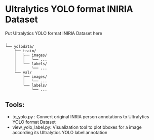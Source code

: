 # Ultralytics YOLO format INIRIA Dataset
Put Ultralytics YOLO format INIRIA Dataset here

```
.
└── yolodata/
    ├── train/
    │   ├── images/
    │   │   └── ...
    │   └── labels/
    │       └── ...
    └── val/
        ├── images/
        │   └── ...  
        └── labels/
            └── ...
```

## Tools:
- to_yolo.py : Convert original INRIA person annotations to Ultralytics YOLO format Dataset
- view_yolo_label.py: Visualization tool to plot bboxes for a image according its Ultralytics YOLO label annotation